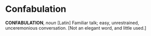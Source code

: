 # Confabulation

**CONFABULATION**, _noun_ \[Latin\] Familiar talk; easy, unrestrained, unceremonious conversation. \[Not an elegant word, and little used.\]